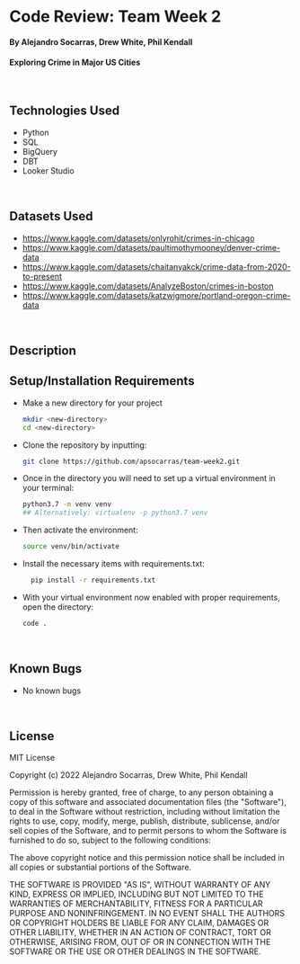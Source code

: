 # Code Review: Team Week 2

#### By Alejandro Socarras, Drew White, Phil Kendall


####  Exploring Crime in Major US Cities

<br>

## Technologies Used

* Python
* SQL
* BigQuery
* DBT
* Looker Studio
  
</br>

## Datasets Used

* https://www.kaggle.com/datasets/onlyrohit/crimes-in-chicago
* https://www.kaggle.com/datasets/paultimothymooney/denver-crime-data
* https://www.kaggle.com/datasets/chaitanyakck/crime-data-from-2020-to-present
* https://www.kaggle.com/datasets/AnalyzeBoston/crimes-in-boston
* https://www.kaggle.com/datasets/katzwigmore/portland-oregon-crime-data

</br>

## Description


## Setup/Installation Requirements
* Make a new directory for your project
  ```bash
  mkdir <new-directory>
  cd <new-directory>
  ```
* Clone the repository by inputting: 
  ```bash
  git clone https://github.com/apsocarras/team-week2.git
  ```
* Once in the directory you will need to set up a virtual environment in your terminal:
  ```bash
  python3.7 -m venv venv
  ## Alternatively: virtualenv -p python3.7 venv
  ```
* Then activate the environment:
  ```bash
  source venv/bin/activate
  ```
* Install the necessary items with requirements.txt:
  ```bash
    pip install -r requirements.txt
  ```
* With your virtual environment now enabled with proper requirements, open the directory:
  ```bash
  code .
  ```
</br>

## Known Bugs

* No known bugs

<br>

## License

MIT License

Copyright (c) 2022 Alejandro Socarras, Drew White, Phil Kendall

Permission is hereby granted, free of charge, to any person obtaining a copy of this software and associated documentation files (the "Software"), to deal in the Software without restriction, including without limitation the rights to use, copy, modify, merge, publish, distribute, sublicense, and/or sell copies of the Software, and to permit persons to whom the Software is furnished to do so, subject to the following conditions:

The above copyright notice and this permission notice shall be included in all copies or substantial portions of the Software.

THE SOFTWARE IS PROVIDED "AS IS", WITHOUT WARRANTY OF ANY KIND, EXPRESS OR IMPLIED, INCLUDING BUT NOT LIMITED TO THE WARRANTIES OF MERCHANTABILITY, FITNESS FOR A PARTICULAR PURPOSE AND NONINFRINGEMENT. IN NO EVENT SHALL THE AUTHORS OR COPYRIGHT HOLDERS BE LIABLE FOR ANY CLAIM, DAMAGES OR OTHER LIABILITY, WHETHER IN AN ACTION OF CONTRACT, TORT OR OTHERWISE, ARISING FROM, OUT OF OR IN CONNECTION WITH THE SOFTWARE OR THE USE OR OTHER DEALINGS IN THE SOFTWARE.

</br>
